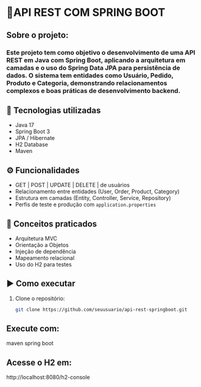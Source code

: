 # 🚀API REST COM SPRING BOOT

## Sobre o projeto:

### Este projeto tem como objetivo o desenvolvimento de uma API REST em Java com Spring Boot, aplicando a arquitetura em camadas e o uso do Spring Data JPA para persistência de dados. O sistema tem entidades como Usuário, Pedido, Produto e Categoria, demonstrando relacionamentos complexos e boas práticas de desenvolvimento backend. 

## 🧩 Tecnologias utilizadas
- Java 17
- Spring Boot 3
- JPA / Hibernate
- H2 Database
- Maven

## ⚙️ Funcionalidades
- GET | POST | UPDATE | DELETE | de usuários 
- Relacionamento entre entidades (User, Order, Product, Category)
- Estrutura em camadas (Entity, Controller, Service, Repository)
- Perfis de teste e produção com `application.properties`

## 🧠 Conceitos praticados
- Arquitetura MVC
- Orientação a Objetos
- Injeção de dependência
- Mapeamento relacional
- Uso do H2 para testes

## ▶️ Como executar
1. Clone o repositório:
   ```bash
   git clone https://github.com/seuusuario/api-rest-springboot.git
   
## Execute com:
maven spring boot

## Acesse o H2 em:
http://localhost:8080/h2-console
